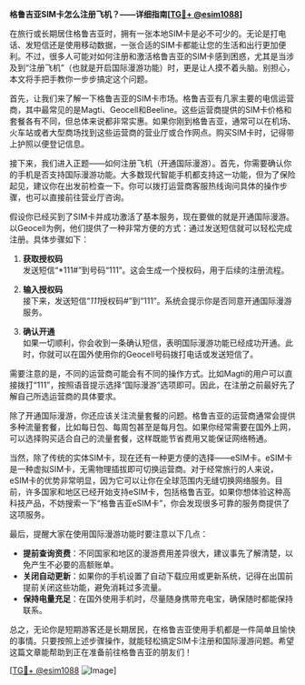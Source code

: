 **格鲁吉亚SIM卡怎么注册飞机？——详细指南[[TG💪+ @esim1088](https://t.me/s/esim1088)]**

在旅行或长期居住格鲁吉亚时，拥有一张本地SIM卡是必不可少的。无论是打电话、发短信还是使用移动数据，一张合适的SIM卡都能让您的生活和出行更加便利。不过，很多人可能对如何注册和激活格鲁吉亚的SIM卡感到困惑，尤其是当涉及到“注册飞机”（也就是开启国际漫游功能）时，更是让人摸不着头脑。别担心，本文将手把手教你一步步搞定这个问题。

首先，让我们来了解一下格鲁吉亚的SIM卡市场。格鲁吉亚有几家主要的电信运营商，其中最常见的是Magti、Geocell和Beeline。这些运营商提供的SIM卡价格和套餐各有不同，但总体来说都非常实惠。如果你刚到格鲁吉亚，通常可以在机场、火车站或者大型商场找到这些运营商的营业厅或合作网点。购买SIM卡时，记得带上护照以便登记信息。

接下来，我们进入正题——如何注册飞机（开通国际漫游）。首先，你需要确认你的手机是否支持国际漫游功能。大多数现代智能手机都支持这一功能，但为了保险起见，建议你在出发前检查一下。你可以拨打运营商客服热线询问具体的操作步骤，也可以直接前往营业厅咨询。

假设你已经买到了SIM卡并成功激活了基本服务，现在要做的就是开通国际漫游。以Geocell为例，他们提供了一种非常方便的方式：通过发送短信就可以轻松完成注册。具体步骤如下：

1. **获取授权码**  
   发送短信“*111#”到号码“111”。这会生成一个授权码，用于后续的注册流程。
   
2. **输入授权码**  
   接下来，发送短信“*111*授权码#”到“111”。系统会提示你是否同意开通国际漫游服务。

3. **确认开通**  
   如果一切顺利，你会收到一条确认短信，表明国际漫游功能已经成功开通。此时，你就可以在国外使用你的Geocell号码拨打电话或发送短信了。

需要注意的是，不同的运营商可能会有不同的操作方式。比如Magti的用户可以直接拨打“111”，按照语音提示选择“国际漫游”选项即可。因此，在注册之前最好先了解自己所选运营商的具体要求。

除了开通国际漫游，你还应该关注流量套餐的问题。格鲁吉亚的运营商通常会提供多种流量套餐，比如每日包、每周包甚至是每月包。如果你经常需要在国外上网，可以选择购买适合自己的流量套餐，这样既能节省费用又能保证网络畅通。

当然，除了传统的实体SIM卡，现在还有一种更方便的选择——eSIM卡。eSIM卡是一种虚拟SIM卡，无需物理插拔即可切换运营商。对于经常旅行的人来说，eSIM卡的优势非常明显，因为它可以让你在全球范围内无缝切换网络服务。目前，许多国家和地区已经开始支持eSIM卡，包括格鲁吉亚。如果你想体验这种高科技产品，不妨搜索一下“格鲁吉亚eSIM卡”，你会发现很多可靠的服务商提供了这项服务。

最后，提醒大家在使用国际漫游功能时要注意以下几点：
- **提前查询资费**：不同国家和地区的漫游费用差异很大，建议事先了解清楚，以免产生不必要的高额账单。
- **关闭自动更新**：如果你的手机设置了自动下载应用或更新系统，记得在出国前提前关闭这些功能，避免消耗过多流量。
- **保持电量充足**：在国外使用手机时，尽量随身携带充电宝，确保随时都能保持联系。

总之，无论你是短期游客还是长期居民，在格鲁吉亚使用手机都是一件简单且愉快的事情。只要按照上述步骤操作，就能轻松搞定SIM卡注册和国际漫游问题。希望这篇文章能帮助到正在准备前往格鲁吉亚的朋友们！

[[TG💪+ @esim1088](https://t.me/s/esim1088) ![Image](https://i.postimg.cc/4NQfJmqS/Snipaste-2025-05-13-00-14-12.png)]